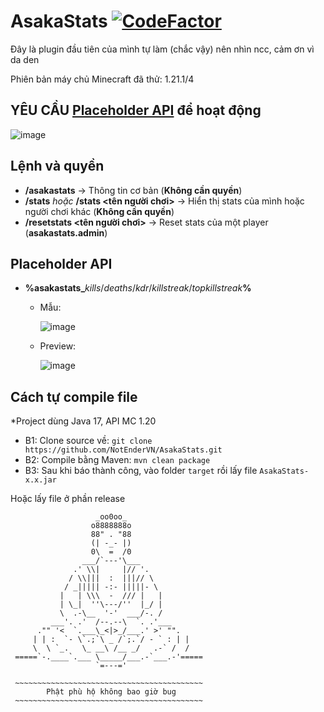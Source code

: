 # AsakaStats [![CodeFactor](https://www.codefactor.io/repository/github/notendervn/asakastats/badge)](https://www.codefactor.io/repository/github/notendervn/asakastats)
Đây là plugin đầu tiên của mình tự làm (chắc vậy) nên nhìn ncc, cảm ơn vì da den

Phiên bản máy chủ Minecraft đã thử: 1.21.1/4

## **YÊU CẦU [Placeholder API](https://www.spigotmc.org/resources/placeholderapi.6245/) để hoạt động**

![image](https://github.com/user-attachments/assets/4b99af92-23f5-44c7-ada7-0f9cf5bdf659)

## Lệnh và quyền
- **/asakastats** -> Thông tin cơ bản (**Không cần quyền**)
- **/stats** *hoặc* **/stats <tên người chơi>** -> Hiển thị stats của mình hoặc người chơi khác (**Không cần quyền**)
- **/resetstats <tên người chơi>** -> Reset stats của một player (**asakastats.admin**)

## Placeholder API
- **%asakastats_**_kills_/_deaths_/_kdr_/_killstreak_/_topkillstreak_**%**
  + Mẫu:

    ![image](https://github.com/user-attachments/assets/54c975ea-6f1f-4e86-bf53-b7313dd9045c)
  + Preview:

    ![image](https://github.com/user-attachments/assets/6ab401be-c985-46bc-bf00-103692957724)



## Cách tự compile file
*Project dùng Java 17, API MC 1.20
- B1: Clone source về: `git clone https://github.com/NotEnderVN/AsakaStats.git`
- B2: Compile bằng Maven: `mvn clean package`
- B3: Sau khi báo thành công, vào folder `target` rồi lấy file `AsakaStats-x.x.jar`

Hoặc lấy file ở phần release



                       _oo0oo_
                      o8888888o
                      88" . "88
                      (| -_- |)
                      0\  =  /0
                    ___/`---'\___
                  .' \\|     |// '.
                 / \\|||  :  |||// \
                / _||||| -:- |||||- \
               |   | \\\  -  /// |   |
               | \_|  ''\---/''  |_/ |
               \  .-\__  '-'  ___/-. /
             ___'. .'  /--.--\  `. .'___
          ."" '<  `.___\_<|>_/___.' >' "".
         | | :  `- \`.;`\ _ /`;.`/ - ` : | |
         \  \ `_.   \_ __\ /__ _/   .-` /  /
     =====`-.____`.___ \_____/___.-`___.-'=====
                       `=---='

     ~~~~~~~~~~~~~~~~~~~~~~~~~~~~~~~~~~~~~~~~~~
            Phật phù hộ không bao giờ bug
     ~~~~~~~~~~~~~~~~~~~~~~~~~~~~~~~~~~~~~~~~~~
